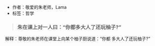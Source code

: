 - 作者：敬爱的朱老师，Lama
- 标签：哲学

> ### 朱在课上对一人曰：“你都多大人了还玩柚子?”

解释：尊敬的朱老师在课堂上向某个柚子厨说道：“你都                      多大人了还玩柚子?”
